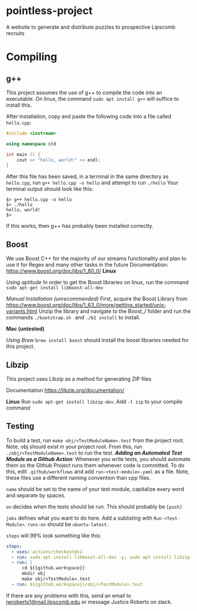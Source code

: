 # pointless-project
A website to generate and distribute puzzles to prospective Lipscomb recruits

# Compiling
## g++
This project assumes the use of g++ to compile the code into an executable. On linux, the command `sudo apt install g++` will suffice to install this.

After installation, copy and paste the following code into a file called `hello.cpp`:

```cpp
#include <iostream>

using namespace std

int main () {
    cout << "hello, world!" << endl;
}
```
After this file has been saved, in a terminal in the same directory as `hello.cpp`, run `g++ hello.cpp -o hello` and attempt to run `./hello`
Your terminal output should look like this:
```
$> g++ hello.cpp -o hello
$> ./hello
hello, world!
$>
```
If this works, then g++ has probably been installed correctly.

## Boost
We use Boost C++ for the majority of our streams functionality and plan to use it for Regex and many other tasks in the future
Documentation: https://www.boost.org/doc/libs/1_80_0/
**Linux**

*Using aptitude*
In order to get the Boost libraries on linux, run the command `sudo apt-get install libboost-all-dev`

*Manual Installation (unrecommended)*
First, acquire the Boost Library from https://www.boost.org/doc/libs/1_63_0/more/getting_started/unix-variants.html
Unzip the library and navigate to the Boost_<version>/ folder and run the commands `./bootstrap.sh ` and `./b2 install` to install.

**Mac (untested)**

*Using Brew*
`brew install boost` should install the boost libraries needed for this project.

## Libzip
This project uses Libzip as a method for generating ZIP files

Documentation https://libzip.org/documentation/ 

**Linux**
Run `sudo apt-get install libzip-dev`. Add `-l zip` to your compile command

## Testing
To build a test, run `make obj/<TestModuleName>.test` from the project root. Note, obj should exist in your project root. From this, run `./obj/<TestModuleName>.test` to run the test.
***Adding an Automated Test Module as a Github Action***: Whenever you write tests, you should automate them so the Github Project runs them whenever code is committed. To do this, edit `.github/workflows` and add `run-<test-module>.yaml` as a file. Note, these files use a different naming convention than cpp files. 

`name` should be set to the name of your test module, capitalize every word and separate by spaces.

`on` decides when the tests should be run. This should probably be `[push]`

`jobs` defines what you want to do here. Add a sublisting with `Run-<Test-Module>`. `runs-on` should be `ubuntu-latest`.

`steps` will 99% look something like this:
```yaml
steps:
  - uses: actions/checkout@v2
  - run: sudo apt install libboost-all-dev -y; sudo apt install libzip-dev -y;
  - run: |
      cd ${{github.workspace}}
      mkdir obj
      make obj/<TestModule>.test
  - run: ${{github.workspace}}/obj/<TestModule>.test
```

If there are any problems with this, send an email to jwroberts1@mail.lipscomb.edu or message Justice Roberts on slack.